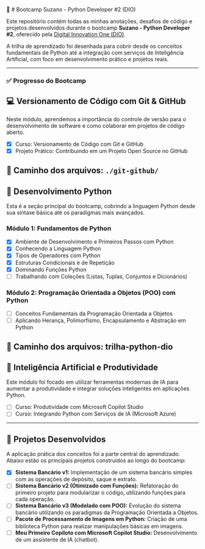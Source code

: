 🚀 # Bootcamp Suzano - Python Developer #2 (DIO)

Este repositório contém todas as minhas anotações, desafios de código e projetos desenvolvidos durante o bootcamp **Suzano - Python Developer #2**, oferecido pela [Digital Innovation One (DIO)](https://web.dio.me/).

A trilha de aprendizado foi desenhada para cobrir desde os conceitos fundamentais de Python até a integração com serviços de Inteligência Artificial, com foco em desenvolvimento prático e projetos reais.

---

### ✅ Progresso do Bootcamp

## 💻 Versionamento de Código com Git & GitHub

Neste módulo, aprendemos a importância do controle de versão para o desenvolvimento de software e como colaborar em projetos de código aberto.

- [x] Curso: Versionamento de Código com Git e GitHub
- [x] Projeto Prático: Contribuindo em um Projeto Open Source no GitHub

📁 Caminho dos arquivos: `./git-github/`
---

## 🐍 Desenvolvimento Python

Esta é a seção principal do bootcamp, cobrindo a linguagem Python desde sua sintaxe básica até os paradigmas mais avançados.

### Módulo 1: Fundamentos de Python
- [x] Ambiente de Desenvolvimento e Primeiros Passos com Python
- [x] Conhecendo a Linguagem Python
- [x] Tipos de Operadores com Python
- [x] Estruturas Condicionais e de Repetição
- [x] Dominando Funções Python
- [ ] Trabalhando com Coleções (Listas, Tuplas, Conjuntos e Dicionários)

### Módulo 2: Programação Orientada a Objetos (POO) com Python
- [ ] Conceitos Fundamentais da Programação Orientada a Objetos
- [ ] Aplicando Herança, Polimorfismo, Encapsulamento e Abstração em Python

📁 Caminho dos arquivos: trilha-python-dio
---

## 🤖 Inteligência Artificial e Produtividade

Este módulo foi focado em utilizar ferramentas modernas de IA para aumentar a produtividade e integrar soluções inteligentes em aplicações Python.

- [ ] Curso: Produtividade com Microsoft Copilot Studio
- [ ] Curso: Integrando Python com Serviços de IA (Microsoft Azure)

---

## 🚀 Projetos Desenvolvidos

A aplicação prática dos conceitos foi a parte central do aprendizado. Abaixo estão os principais projetos construídos ao longo do bootcamp:

- [x] **Sistema Bancário v1:** Implementação de um sistema bancário simples com as operações de depósito, saque e extrato.
- [ ] **Sistema Bancário v2 (Otimizado com Funções):** Refatoração do primeiro projeto para modularizar o código, utilizando funções para cada operação.
- [ ] **Sistema Bancário v3 (Modelado com POO):** Evolução do sistema bancário utilizando os paradigmas da Programação Orientada a Objetos.
- [ ] **Pacote de Processamento de Imagens em Python:** Criação de uma biblioteca Python para realizar manipulações básicas em imagens.
- [ ] **Meu Primeiro Copiloto com Microsoft Copilot Studio:** Desenvolvimento de um assistente de IA (chatbot).

